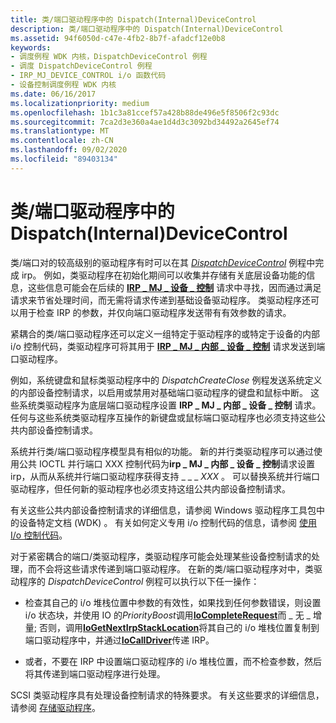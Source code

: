 ```yaml
---
title: 类/端口驱动程序中的 Dispatch(Internal)DeviceControl
description: 类/端口驱动程序中的 Dispatch(Internal)DeviceControl
ms.assetid: 94f6050d-c47e-4fb2-8b7f-afadcf12e0b8
keywords:
- 调度例程 WDK 内核，DispatchDeviceControl 例程
- 调度 DispatchDeviceControl 例程
- IRP_MJ_DEVICE_CONTROL i/o 函数代码
- 设备控制调度例程 WDK 内核
ms.date: 06/16/2017
ms.localizationpriority: medium
ms.openlocfilehash: 1b1c3a81ccef57a428b88de496e5f8506f2c93dc
ms.sourcegitcommit: 7ca2d3e360a4ae1d4d3c3092bd34492a2645ef74
ms.translationtype: MT
ms.contentlocale: zh-CN
ms.lasthandoff: 09/02/2020
ms.locfileid: "89403134"
---
```

# <a name="dispatchinternaldevicecontrol-in-classport-drivers"></a>类/端口驱动程序中的 Dispatch(Internal)DeviceControl





类/端口对的较高级别的驱动程序有时可以在其 [*DispatchDeviceControl*](/windows-hardware/drivers/ddi/wdm/nc-wdm-driver_dispatch) 例程中完成 irp。 例如，类驱动程序在初始化期间可以收集并存储有关底层设备功能的信息，这些信息可能会在后续的 [**IRP \_ MJ \_ 设备 \_ 控制**](./irp-mj-device-control.md) 请求中寻找，因而通过满足请求来节省处理时间，而无需将请求传递到基础设备驱动程序。 类驱动程序还可以用于检查 IRP 的参数，并仅向端口驱动程序发送带有有效参数的请求。

紧耦合的类/端口驱动程序还可以定义一组特定于驱动程序的或特定于设备的内部 i/o 控制代码，类驱动程序可将其用于 [**IRP \_ MJ \_ 内部 \_ 设备 \_ 控制**](./irp-mj-internal-device-control.md) 请求发送到端口驱动程序。

例如，系统键盘和鼠标类驱动程序中的 *DispatchCreateClose* 例程发送系统定义的内部设备控制请求，以启用或禁用对基础端口驱动程序的键盘和鼠标中断。 这些系统类驱动程序为底层端口驱动程序设置 **IRP \_ MJ \_ 内部 \_ 设备 \_ 控制** 请求。 任何与这些系统类驱动程序互操作的新键盘或鼠标端口驱动程序也必须支持这些公共内部设备控制请求。

系统并行类/端口驱动程序模型具有相似的功能。 新的并行类驱动程序可以通过使用公共 IOCTL 并行端口 XXX 控制代码为**irp \_ MJ \_ 内部 \_ 设备 \_ 控制**请求设置 irp，从而从系统并行端口驱动程序获得支持 \_ \_ \_ *XXX* 。 可以替换系统并行端口驱动程序，但任何新的驱动程序也必须支持这组公共内部设备控制请求。

有关这些公共内部设备控制请求的详细信息，请参阅 Windows 驱动程序工具包中的设备特定文档 (WDK) 。 有关如何定义专用 i/o 控制代码的信息，请参阅 [使用 I/o 控制代码](introduction-to-i-o-control-codes.md)。

对于紧密耦合的端口/类驱动程序，类驱动程序可能会处理某些设备控制请求的处理，而不会将这些请求传递到端口驱动程序。 在新的类/端口驱动程序对中，类驱动程序的 *DispatchDeviceControl* 例程可以执行以下任一操作：

-   检查其自己的 i/o 堆栈位置中参数的有效性，如果找到任何参数错误，则设置 i/o 状态块，并使用 IO 的*PriorityBoost*调用[**IoCompleteRequest**](/windows-hardware/drivers/ddi/wdm/nf-wdm-iocompleterequest)而 \_ 无 \_ 增量; 否则，调用[**IoGetNextIrpStackLocation**](/windows-hardware/drivers/ddi/wdm/nf-wdm-iogetnextirpstacklocation)将其自己的 i/o 堆栈位置复制到端口驱动程序中，并通过[**IoCallDriver**](/windows-hardware/drivers/ddi/wdm/nf-wdm-iocalldriver)传递 IRP。

-   或者，不要在 IRP 中设置端口驱动程序的 i/o 堆栈位置，而不检查参数，然后将其传递到端口驱动程序进行处理。

SCSI 类驱动程序具有处理设备控制请求的特殊要求。 有关这些要求的详细信息，请参阅 [存储驱动程序](../storage/storage-drivers.md)。

 

